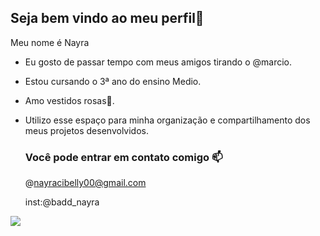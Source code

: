 ## Seja bem vindo ao meu perfil🖤

Meu nome é Nayra

- Eu gosto de passar tempo com meus amigos tirando o @marcio.
- Estou cursando o 3ª ano do ensino Medio.
- Amo vestidos rosas👗.
- Utilizo esse espaço para minha organização e compartilhamento dos meus projetos desenvolvidos.

  ### Você pode entrar em contato comigo 📫
  @nayracibelly00@gmail.com

  inst:@badd_nayra

![](https://media.tenor.com/7TzEQ2nkWscAAAAM/funny-memes-discord.gif)

